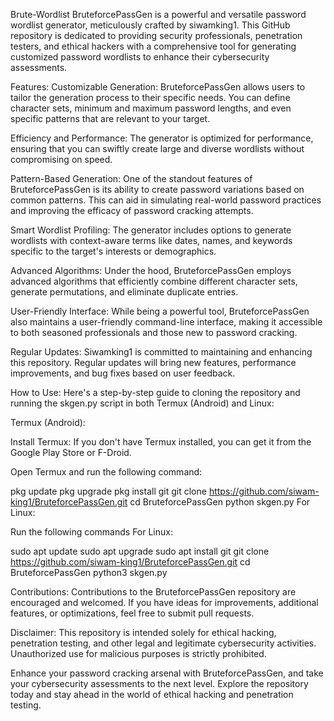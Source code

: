 Brute-Wordlist
BruteforcePassGen is a powerful and versatile password wordlist generator, meticulously crafted by siwamking1. This GitHub repository is dedicated to providing security professionals, penetration testers, and ethical hackers with a comprehensive tool for generating customized password wordlists to enhance their cybersecurity assessments.

Features:
Customizable Generation: BruteforcePassGen allows users to tailor the generation process to their specific needs. You can define character sets, minimum and maximum password lengths, and even specific patterns that are relevant to your target.

Efficiency and Performance: The generator is optimized for performance, ensuring that you can swiftly create large and diverse wordlists without compromising on speed.

Pattern-Based Generation: One of the standout features of BruteforcePassGen is its ability to create password variations based on common patterns. This can aid in simulating real-world password practices and improving the efficacy of password cracking attempts.

Smart Wordlist Profiling: The generator includes options to generate wordlists with context-aware terms like dates, names, and keywords specific to the target's interests or demographics.

Advanced Algorithms: Under the hood, BruteforcePassGen employs advanced algorithms that efficiently combine different character sets, generate permutations, and eliminate duplicate entries.

User-Friendly Interface: While being a powerful tool, BruteforcePassGen also maintains a user-friendly command-line interface, making it accessible to both seasoned professionals and those new to password cracking.

Regular Updates: Siwamking1 is committed to maintaining and enhancing this repository. Regular updates will bring new features, performance improvements, and bug fixes based on user feedback.

How to Use:
Here's a step-by-step guide to cloning the repository and running the skgen.py script in both Termux (Android) and Linux:

Termux (Android):

Install Termux:
If you don't have Termux installed, you can get it from the Google Play Store or F-Droid.

Open Termux and run the following command:

pkg update
pkg upgrade
pkg install git
git clone https://github.com/siwam-king1/BruteforcePassGen.git
cd BruteforcePassGen
python skgen.py
For Linux:

Run the following commands For Linux:

sudo apt update
sudo apt upgrade
sudo apt install git
git clone https://github.com/siwam-king1/BruteforcePassGen.git
cd BruteforcePassGen
python3 skgen.py

Contributions:
Contributions to the BruteforcePassGen repository are encouraged and welcomed. If you have ideas for improvements, additional features, or optimizations, feel free to submit pull requests.

Disclaimer:
This repository is intended solely for ethical hacking, penetration testing, and other legal and legitimate cybersecurity activities. Unauthorized use for malicious purposes is strictly prohibited.

Enhance your password cracking arsenal with BruteforcePassGen, and take your cybersecurity assessments to the next level. Explore the repository today and stay ahead in the world of ethical hacking and penetration testing.
